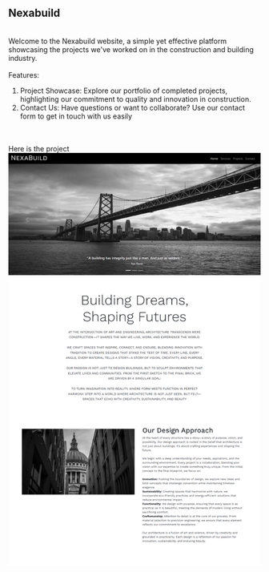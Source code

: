 <h2>Nexabuild</h2>
<br>
Welcome to the Nexabuild website, a simple yet effective platform showcasing the projects we've worked on in the construction and building industry.
<br>
<br>
Features:
<br>
<ol><li>Project Showcase: Explore our portfolio of completed projects, highlighting our commitment to quality and innovation in construction.</li>
<li>Contact Us: Have questions or want to collaborate? Use our contact form to get in touch with us easily</li></ol>
<br>
<br>
Here is the project
<br>
<img src="screenshot.png">




